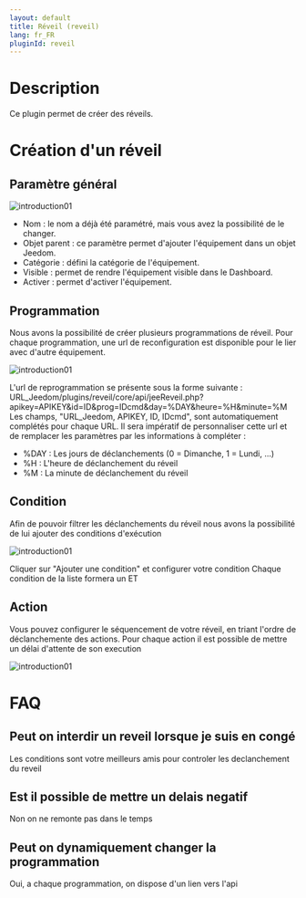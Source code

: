 ```yaml
---
layout: default
title: Réveil (reveil)
lang: fr_FR
pluginId: reveil
---
```


Description
==========
Ce plugin permet de créer des réveils.

Création d'un réveil
==========

Paramètre général
---

![introduction01](../images/ConfigurationGeneral.jpg)

* Nom : le nom a déjà été paramétré, mais vous avez la possibilité de le changer.
* Objet parent : ce paramètre permet d'ajouter l'équipement dans un objet Jeedom.
* Catégorie : défini la catégorie de l'équipement.
* Visible : permet de rendre l'équipement visible dans le Dashboard.
* Activer : permet d'activer l'équipement.

Programmation
---
Nous avons la possibilité de créer plusieurs programmations de réveil.
Pour chaque programmation, une url de reconfiguration est disponible pour le lier avec d'autre équipement.

![introduction01](../images/ConfigurationProgramation.jpg)

L'url de reprogrammation se présente sous la forme suivante :
URL_Jeedom/plugins/reveil/core/api/jeeReveil.php?apikey=APIKEY&id=ID&prog=IDcmd&day=%DAY&heure=%H&minute=%M
Les champs, "URL_Jeedom, APIKEY, ID, IDcmd", sont automatiquement complétés pour chaque URL.
Il sera impératif de personnaliser cette url et de remplacer les paramètres par les informations à compléter :

- %DAY : Les jours de déclanchements (0 = Dimanche, 1 = Lundi, ...)
- %H : L'heure de déclanchement du réveil
- %M : La minute de déclanchement du réveil

Condition
---
Afin de pouvoir filtrer les déclanchements du réveil nous avons la possibilité de lui ajouter des conditions d'exécution

![introduction01](../images/ConfigurationCondition.jpg)

Cliquer sur "Ajouter une condition" et configurer votre condition
Chaque condition de la liste formera un ET

Action
---
Vous pouvez configurer le séquencement de votre réveil, en triant l'ordre de déclanchemente des actions.
Pour chaque action il est possible de mettre un délai d'attente de son execution 

![introduction01](../images/ConfigurationAction.jpg)

FAQ
====
Peut on interdir un reveil lorsque je suis en congé
---
Les conditions sont votre meilleurs amis pour controler les declanchement du reveil

Est il possible de mettre un delais negatif
---
Non on ne remonte pas dans le temps

Peut on dynamiquement changer la programmation
---
Oui, a chaque programmation, on dispose d'un lien vers l'api 
